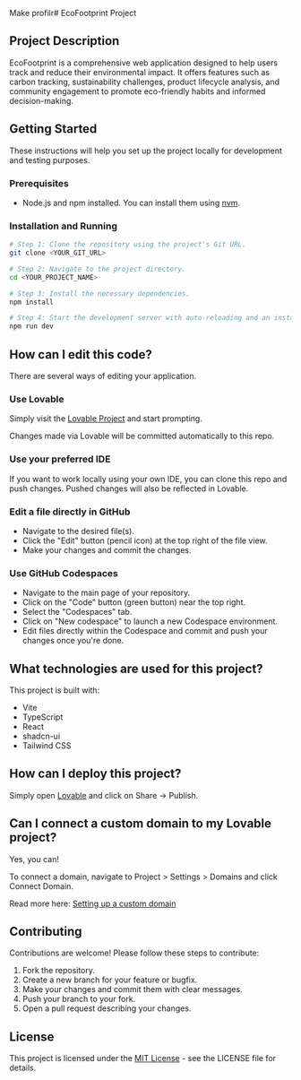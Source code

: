 Make profilr# EcoFootprint Project

## Project Description

EcoFootprint is a comprehensive web application designed to help users track and reduce their environmental impact. It offers features such as carbon tracking, sustainability challenges, product lifecycle analysis, and community engagement to promote eco-friendly habits and informed decision-making.

## Getting Started

These instructions will help you set up the project locally for development and testing purposes.

### Prerequisites

- Node.js and npm installed. You can install them using [nvm](https://github.com/nvm-sh/nvm#installing-and-updating).

### Installation and Running

```sh
# Step 1: Clone the repository using the project's Git URL.
git clone <YOUR_GIT_URL>

# Step 2: Navigate to the project directory.
cd <YOUR_PROJECT_NAME>

# Step 3: Install the necessary dependencies.
npm install

# Step 4: Start the development server with auto-reloading and an instant preview.
npm run dev
```

## How can I edit this code?

There are several ways of editing your application.

### Use Lovable

Simply visit the [Lovable Project](https://lovable.dev/projects/acac57ff-0646-4494-a1ce-907a7dde6f3e) and start prompting.

Changes made via Lovable will be committed automatically to this repo.

### Use your preferred IDE

If you want to work locally using your own IDE, you can clone this repo and push changes. Pushed changes will also be reflected in Lovable.

### Edit a file directly in GitHub

- Navigate to the desired file(s).
- Click the "Edit" button (pencil icon) at the top right of the file view.
- Make your changes and commit the changes.

### Use GitHub Codespaces

- Navigate to the main page of your repository.
- Click on the "Code" button (green button) near the top right.
- Select the "Codespaces" tab.
- Click on "New codespace" to launch a new Codespace environment.
- Edit files directly within the Codespace and commit and push your changes once you're done.

## What technologies are used for this project?

This project is built with:

- Vite
- TypeScript
- React
- shadcn-ui
- Tailwind CSS

## How can I deploy this project?

Simply open [Lovable](https://lovable.dev/projects/acac57ff-0646-4494-a1ce-907a7dde6f3e) and click on Share -> Publish.

## Can I connect a custom domain to my Lovable project?

Yes, you can!

To connect a domain, navigate to Project > Settings > Domains and click Connect Domain.

Read more here: [Setting up a custom domain](https://docs.lovable.dev/tips-tricks/custom-domain#step-by-step-guide)

## Contributing

Contributions are welcome! Please follow these steps to contribute:

1. Fork the repository.
2. Create a new branch for your feature or bugfix.
3. Make your changes and commit them with clear messages.
4. Push your branch to your fork.
5. Open a pull request describing your changes.

## License

This project is licensed under the [MIT License](LICENSE) - see the LICENSE file for details.
